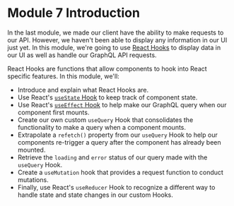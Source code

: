 # Module 7 Introduction

In the last module, we made our client have the ability to make requests to our API. However, we haven't been able to display any information in our UI just yet. In this module, we're going to use [React Hooks](https://reactjs.org/docs/hooks-intro.html) to display data in our UI as well as handle our GraphQL API requests.

React Hooks are functions that allow components to hook into React specific features. In this module, we'll:

- Introduce and explain what React Hooks are.
- Use React's [`useState` Hook](https://reactjs.org/docs/hooks-state.html) to keep track of component state.
- Use React's [`useEffect` Hook](https://reactjs.org/docs/hooks-effect.html) to help make our GraphQL query when our component first mounts.
- Create our own custom `useQuery` Hook that consolidates the functionality to make a query when a component mounts.
- Extrapolate a `refetch()` property from our `useQuery` Hook to help our components re-trigger a query after the component has already been mounted.
- Retrieve the `loading` and `error` status of our query made with the `useQuery` Hook.
- Create a `useMutation` hook that provides a request function to conduct mutations.
- Finally, use React's `useReducer` Hook to recognize a different way to handle state and state changes in our custom Hooks.
